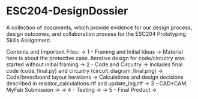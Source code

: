 # ESC204-DesignDossier
A collection of documents, which provide evidence for our design process, design outcomes, and collaboration process for the ESC204 Prototyping Skills Assignment.

Contents and Important Files:
-> 1 - Framing and Initial Ideas
    -> Material here is about the protective case. Iterative design for code/circuitry was started without initial framing
-> 2 - Code and Circuitry
    -> Includes final code (code_final.py) and circuitry (circuit_diagram_final.png)
    -> Code/breadboard layout iterations
    -> Calculations and design decisions described in resistor_calculations.rtf and update_log.rtf
-> 3 - CAD+CAM, MyFab Submission
    -> 
-> 4 - Testing
    -> 
-> 5 - Final Product
    -> 
